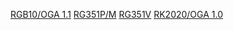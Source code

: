 [RGB10/OGA 1.1](https://github.com/christianhaitian/arkos/raw/main/changelogs/rgb10-changelog)
[RG351P/M](https://github.com/christianhaitian/arkos/raw/main/changelogs/rg351p-changelog)
[RG351V](https://github.com/christianhaitian/arkos/raw/main/changelogs/rg351v-changelog)
[RK2020/OGA 1.0](https://github.com/christianhaitian/arkos/raw/main/changelogs/rk2020-changelog)

